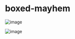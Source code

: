 # boxed-mayhem

![image](https://github.com/MazlumErk/boxed-mayhem/assets/104432415/4cddce3f-1281-4ff5-9198-f9e282eaae93)

![image](https://github.com/MazlumErk/boxed-mayhem/assets/104432415/3b64fa52-f02d-426a-8cd2-3f3108d1ac2d)
